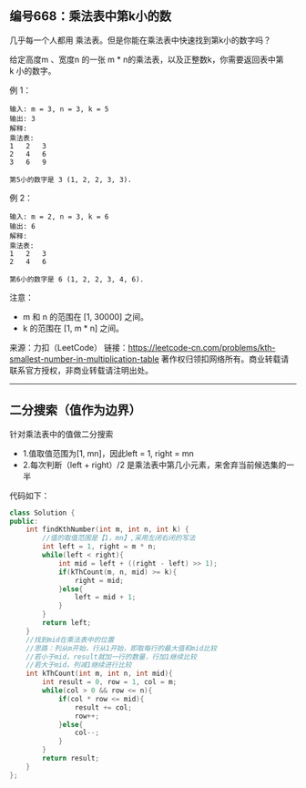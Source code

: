 ## 编号668：乘法表中第k小的数

几乎每一个人都用 乘法表。但是你能在乘法表中快速找到第k小的数字吗？

给定高度m 、宽度n 的一张 m * n的乘法表，以及正整数k，你需要返回表中第k 小的数字。

例 1：
```
输入: m = 3, n = 3, k = 5
输出: 3
解释: 
乘法表:
1	2	3
2	4	6
3	6	9

第5小的数字是 3 (1, 2, 2, 3, 3).
```
例 2：
```
输入: m = 2, n = 3, k = 6
输出: 6
解释: 
乘法表:
1	2	3
2	4	6

第6小的数字是 6 (1, 2, 2, 3, 4, 6).
```
注意：

* m 和 n 的范围在 [1, 30000] 之间。
* k 的范围在 [1, m * n] 之间。

来源：力扣（LeetCode）
链接：https://leetcode-cn.com/problems/kth-smallest-number-in-multiplication-table
著作权归领扣网络所有。商业转载请联系官方授权，非商业转载请注明出处。

---
## 二分搜索（值作为边界）

针对乘法表中的值做二分搜索

* 1.值取值范围为[1, mn]，因此left = 1, right = mn
* 2.每次判断（left + right）/2 是乘法表中第几小元素，来舍弃当前候选集的一半

代码如下：
```c++
class Solution {
public:
    int findKthNumber(int m, int n, int k) {
        //值的取值范围是【1，mn】,采用左闭右闭的写法
        int left = 1, right = m * n;
        while(left < right){
            int mid = left + ((right - left) >> 1);
            if(kThCount(m, n, mid) >= k){
                right = mid;
            }else{
                left = mid + 1;
            }
        }
        return left;
    }
    //找到mid在乘法表中的位置
    //思路：列从m开始，行从1开始，即取每行的最大值和mid比较
    //若小于mid，result就加一行的数量，行加1继续比较
    //若大于mid，列减1继续进行比较
    int kThCount(int m, int n, int mid){
        int result = 0, row = 1, col = m;
        while(col > 0 && row <= n){
            if(col * row <= mid){
                result += col;
                row++;
            }else{
                col--;
            }
        }
        return result;
    }
};
```

